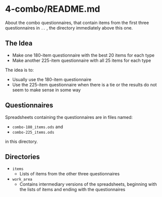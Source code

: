 
# 4-combo/README.md

About the combo questionnaires, that contain items from the first three questionnaires in `..` , the directory immediately above this one.

## The Idea

- Make one 180-item questionnaire with the best 20 items for each type
- Make another 225-item questionnaire with all 25 items for each type

The idea is to:

- Usually use the 180-item questionnaire
- Use the 225-item questionnaire when there is a tie or the results do not seem to make sense in some way

## Questionnaires

Spreadsheets containing the questionnaires are in files named:

- `combo-180_items.ods` and
- `combo-225_items.ods`

in this directory.

## Directories

- `items`
  - Lists of items from the other three questionnaires
- `work_area`
  - Contains intermediary versions of the spreadsheets, beginning with the lists of items and ending with the questionnaires


